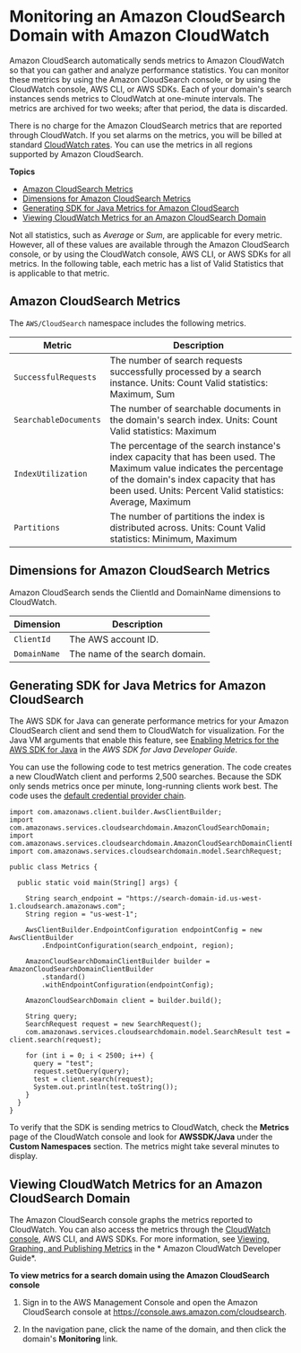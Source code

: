 # Monitoring an Amazon CloudSearch Domain with Amazon CloudWatch<a name="cloudwatch-monitoring"></a>

Amazon CloudSearch automatically sends metrics to Amazon CloudWatch so that you can gather and analyze performance statistics\. You can monitor these metrics by using the Amazon CloudSearch console, or by using the CloudWatch console, AWS CLI, or AWS SDKs\. Each of your domain's search instances sends metrics to CloudWatch at one\-minute intervals\. The metrics are archived for two weeks; after that period, the data is discarded\. 

There is no charge for the Amazon CloudSearch metrics that are reported through CloudWatch\. If you set alarms on the metrics, you will be billed at standard [CloudWatch rates](http://aws.amazon.com/cloudwatch/pricing/)\. You can use the metrics in all regions supported by Amazon CloudSearch\.

**Topics**
+ [Amazon CloudSearch Metrics](#cloudsearch-metrics)
+ [Dimensions for Amazon CloudSearch Metrics](#cloudsearch-metric-dimensions)
+ [Generating SDK for Java Metrics for Amazon CloudSearch](#java-sdk-metrics)
+ [Viewing CloudWatch Metrics for an Amazon CloudSearch Domain](#viewing-metrics)

Not all statistics, such as *Average* or *Sum*, are applicable for every metric\. However, all of these values are available through the Amazon CloudSearch console, or by using the CloudWatch console, AWS CLI, or AWS SDKs for all metrics\. In the following table, each metric has a list of Valid Statistics that is applicable to that metric\.

## Amazon CloudSearch Metrics<a name="cloudsearch-metrics"></a>

The `AWS/CloudSearch` namespace includes the following metrics\.


| Metric | Description | 
| --- | --- | 
|  `SuccessfulRequests`  |  The number of search requests successfully processed by a search instance\.  Units: Count Valid statistics: Maximum, Sum  | 
|  `SearchableDocuments`  |  The number of searchable documents in the domain's search index\.  Units: Count Valid statistics: Maximum  | 
|  `IndexUtilization`  |  The percentage of the search instance's index capacity that has been used\. The Maximum value indicates the percentage of the domain's index capacity that has been used\. Units: Percent Valid statistics: Average, Maximum  | 
|  `Partitions`  |  The number of partitions the index is distributed across\. Units: Count Valid statistics: Minimum, Maximum  | 

## Dimensions for Amazon CloudSearch Metrics<a name="cloudsearch-metric-dimensions"></a>

Amazon CloudSearch sends the ClientId and DomainName dimensions to CloudWatch\.


| Dimension | Description | 
| --- | --- | 
| `ClientId` |  The AWS account ID\.  | 
| `DomainName` |  The name of the search domain\.  | 

## Generating SDK for Java Metrics for Amazon CloudSearch<a name="java-sdk-metrics"></a>

The AWS SDK for Java can generate performance metrics for your Amazon CloudSearch client and send them to CloudWatch for visualization\. For the Java VM arguments that enable this feature, see [Enabling Metrics for the AWS SDK for Java](https://docs.aws.amazon.com/sdk-for-java/v1/developer-guide/generating-sdk-metrics.html) in the *AWS SDK for Java Developer Guide*\.

You can use the following code to test metrics generation\. The code creates a new CloudWatch client and performs 2,500 searches\. Because the SDK only sends metrics once per minute, long\-running clients work best\. The code uses the [default credential provider chain](https://docs.aws.amazon.com/sdk-for-java/v1/developer-guide/credentials.html#credentials-default)\.

```
import com.amazonaws.client.builder.AwsClientBuilder;
import com.amazonaws.services.cloudsearchdomain.AmazonCloudSearchDomain;
import com.amazonaws.services.cloudsearchdomain.AmazonCloudSearchDomainClientBuilder;
import com.amazonaws.services.cloudsearchdomain.model.SearchRequest;

public class Metrics {

  public static void main(String[] args) {

    String search_endpoint = "https://search-domain-id.us-west-1.cloudsearch.amazonaws.com";
    String region = "us-west-1";

    AwsClientBuilder.EndpointConfiguration endpointConfig = new AwsClientBuilder
        .EndpointConfiguration(search_endpoint, region);
        
    AmazonCloudSearchDomainClientBuilder builder = AmazonCloudSearchDomainClientBuilder
        .standard()
        .withEndpointConfiguration(endpointConfig);
        
    AmazonCloudSearchDomain client = builder.build();
        
    String query;
    SearchRequest request = new SearchRequest();
    com.amazonaws.services.cloudsearchdomain.model.SearchResult test = client.search(request);
                
    for (int i = 0; i < 2500; i++) {
      query = "test";
      request.setQuery(query);
      test = client.search(request);
      System.out.println(test.toString());
    }
  }
}
```

To verify that the SDK is sending metrics to CloudWatch, check the **Metrics** page of the CloudWatch console and look for **AWSSDK/Java** under the **Custom Namespaces** section\. The metrics might take several minutes to display\.

## Viewing CloudWatch Metrics for an Amazon CloudSearch Domain<a name="viewing-metrics"></a>

The Amazon CloudSearch console graphs the metrics reported to CloudWatch\. You can also access the metrics through the [CloudWatch console](https://console.aws.amazon.com/cloudwatch), AWS CLI, and AWS SDKs\. For more information, see [Viewing, Graphing, and Publishing Metrics](https://docs.aws.amazon.com/AmazonCloudWatch/latest/DeveloperGuide/working_with_metrics.html) in the * Amazon CloudWatch Developer Guide*\.

**To view metrics for a search domain using the Amazon CloudSearch console**

1. Sign in to the AWS Management Console and open the Amazon CloudSearch console at [https://console\.aws\.amazon\.com/cloudsearch](https://console.aws.amazon.com/cloudsearch)\.

1. In the navigation pane, click the name of the domain, and then click the domain's **Monitoring** link\.